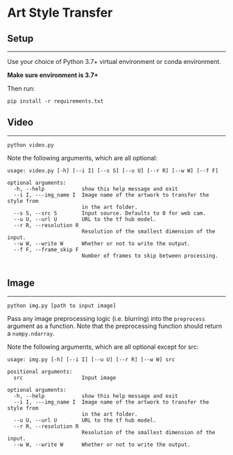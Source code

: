 # Art Style Transfer
## Setup
---
Use your choice of Python 3.7+ virtual environment or conda environment.

**Make sure environment is 3.7+**

Then run:

``pip install -r requirements.txt``

## Video

---
``python video.py``

Note the following arguments, which are all optional:

```
usage: video.py [-h] [--i I] [--s S] [--u U] [--r R] [--w W] [--f F]

optional arguments:
  -h, --help            show this help message and exit
  --i I, ---img_name I  Image name of the artwork to transfer the style from
                        in the art folder.
  --s S, --src S        Input source. Defaults to 0 for web cam.
  --u U, --url U        URL to the tf hub model.
  --r R, --resolution R
                        Resolution of the smallest dimension of the input.
  --w W, --write W      Whether or not to write the output.
  --f F, --frame_skip F
                        Number of frames to skip between processing.
                        
```

## Image

---
``python img.py [path to input image]``

Pass any image preprocessing logic (i.e. blurring) into the ``preprocess`` argument as a function. Note that the preprocessing function should return a ``numpy.ndarray``.

Note the following arguments, which are all optional except for src:
```
usage: img.py [-h] [--i I] [--u U] [--r R] [--w W] src

positional arguments:
  src                   Input image

optional arguments:
  -h, --help            show this help message and exit
  --i I, ---img_name I  Image name of the artwork to transfer the style from
                        in the art folder.
  --u U, --url U        URL to the tf hub model.
  --r R, --resolution R
                        Resolution of the smallest dimension of the input.
  --w W, --write W      Whether or not to write the output.
```